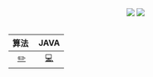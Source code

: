 <div align="center">
    <img src="https://badgen.net/badge/CyC/%E5%9C%A8%E7%BA%BF%E9%98%85%E8%AF%BB?icon=sourcegraph&color=BA55D3" alt="">
    <a href="https://github.com/Echo-sly/DayToDay"> <img src="https://badgen.net/github/stars/Echo-sly/DayToDay?icon=github&color=BA55D3"></a>
    <a href="https://github.com/Echo-sly/DayToDay"> <img src="https://badgen.net/github/forks/Echo-sly/DayToDay?icon=github&color=BA55D3"></a>
</div>
<br>

| 算法&nbsp; | JAVA |
| :---: | :----: |
| [:pencil2:](#pencil2-算法) | [:computer:](#computer-操作系统)

<br>

